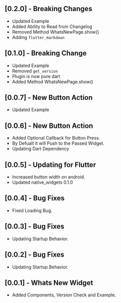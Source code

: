 ## [0.2.0] - Breaking Changes

* Updated Example
* Added Ability to Read from Changelog
* Removed Method WhatsNewPage.show()
* Adding `flutter_markdown`

## [0.1.0] - Breaking Change

* Updated Example
* Removed `get_version`
* Plugin is now pure dart
* Added Method WhatsNewPage.show()

## [0.0.7] - New Button Action

* Updated Example

## [0.0.6] - New Button Action

* Added Optional Callback for Button Press.
* By Defualt it will Push to the Passed Widget.
* Updating Dart Dependency

## [0.0.5] - Updating for Flutter

* Increased button width on android.
* Updated native_widgets 0.1.0

## [0.0.4] - Bug Fixes

* Fixed Loading Bug.

## [0.0.3] - Bug Fixes

* Updating Startup Behavior.

## [0.0.2] - Bug Fixes

* Updating Startup Behavior.

## [0.0.1] - Whats New Widget

* Added Components, Version Check and Example.
